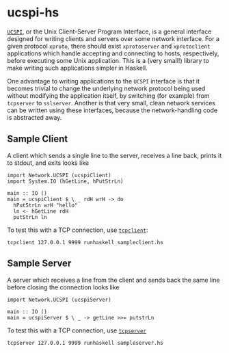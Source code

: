 # ucspi-hs

[`UCSPI`](http://cr.yp.to/proto/ucspi.txt), or the Unix Client-Server
Program Interface, is a general interface designed for writing clients
and servers over some network interface. For a given protocol `xproto`,
there should exist `xprotoserver` and `xprotoclient` applications which
handle accepting and connecting to hosts, respectively, before executing
some Unix application. This is a (very small!) library to make writing
such applications simpler in Haskell.

One advantage to writing applications to the `UCSPI` interface is that
it becomes trivial to change the underlying network protocol being used
without modifying the application itself, by switching (for example)
from `tcpserver` to `sslserver`. Another is that very small, clean
network services can be written using these interfaces, because the
network-handling code is abstracted away.

## Sample Client

A client which sends a single line to the server, receives a line
back, prints it to stdout, and exits looks like

~~~~{.haskell}
import Network.UCSPI (ucspiClient)
import System.IO (hGetLine, hPutStrLn)

main :: IO ()
main = ucspiClient $ \ _ rdH wrH -> do
  hPutStrLn wrH "hello"
  ln <- hGetLine rdH
  putStrLn ln
~~~~

To test this with a TCP connection, use
[`tcpclient`](http://cr.yp.to/ucspi-tcp/tcpclient.html):

~~~~{.bash}
tcpclient 127.0.0.1 9999 runhaskell sampleclient.hs
~~~~

## Sample Server

A server which receives a line from the client and sends back the
same line before closing the connection looks like

~~~~{.haskell}
import Network.UCSPI (ucspiServer)

main :: IO ()
main = ucspiServer $ \ _ -> getLine >>= putstrLn
~~~~

To test this with a TCP connection, use
[`tcpserver`](http://cr.yp.to/ucspi-tcp/tcpserver.html)

~~~~{.bash}
tcpserver 127.0.0.1 9999 runhaskell sampleserver.hs
~~~~
